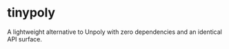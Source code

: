 # tinypoly
A lightweight alternative to Unpoly with zero dependencies and an identical API surface.
